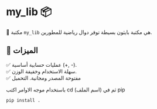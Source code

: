 # my_lib 📦

🚀 مكتبة `my_lib` هي مكتبة بايثون بسيطة توفر دوال رياضية للمطورين.  

## 📌 الميزات
✅ عمليات حسابية أساسية (+, -).  
✅ سهلة الاستخدام وخفيفة الوزن.  
✅ مفتوحة المصدر ومجانية.
التحميل

باستخدام موجه الاوامر اكتب
cd (اسم الملف)
ثم في pip
```sh
pip install .



